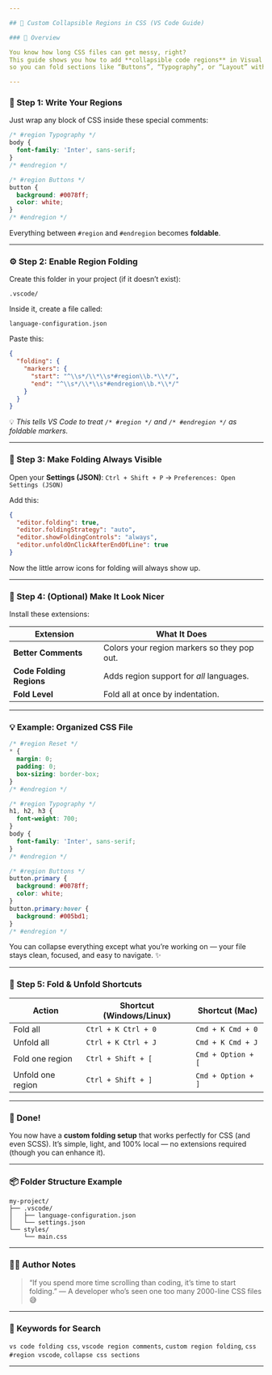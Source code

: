 ```yaml
---

## 🧠 Custom Collapsible Regions in CSS (VS Code Guide)

### 📘 Overview

You know how long CSS files can get messy, right?
This guide shows you how to add **collapsible code regions** in Visual Studio Code —
so you can fold sections like “Buttons”, “Typography”, or “Layout” with a single click.

---
```


### 💬 Step 1: Write Your Regions

Just wrap any block of CSS inside these special comments:

```css
/* #region Typography */
body {
  font-family: 'Inter', sans-serif;
}
/* #endregion */

/* #region Buttons */
button {
  background: #0078ff;
  color: white;
}
/* #endregion */
```

Everything between `#region` and `#endregion` becomes **foldable**.

---

### ⚙️ Step 2: Enable Region Folding

Create this folder in your project (if it doesn’t exist):

```
.vscode/
```

Inside it, create a file called:

```
language-configuration.json
```

Paste this:

```json
{
  "folding": {
    "markers": {
      "start": "^\\s*/\\*\\s*#region\\b.*\\*/",
      "end": "^\\s*/\\*\\s*#endregion\\b.*\\*/"
    }
  }
}
```

💡 *This tells VS Code to treat `/* #region */` and `/* #endregion */` as foldable markers.*

---

### 🧰 Step 3: Make Folding Always Visible

Open your **Settings (JSON)**:
`Ctrl + Shift + P` → `Preferences: Open Settings (JSON)`

Add this:

```json
{
  "editor.folding": true,
  "editor.foldingStrategy": "auto",
  "editor.showFoldingControls": "always",
  "editor.unfoldOnClickAfterEndOfLine": true
}
```

Now the little arrow icons for folding will always show up.

---

### 🌈 Step 4: (Optional) Make It Look Nicer

Install these extensions:

| Extension                | What It Does                                |
| ------------------------ | ------------------------------------------- |
| **Better Comments**      | Colors your region markers so they pop out. |
| **Code Folding Regions** | Adds region support for *all* languages.    |
| **Fold Level**           | Fold all at once by indentation.            |

---

### 💡 Example: Organized CSS File

```css
/* #region Reset */
* {
  margin: 0;
  padding: 0;
  box-sizing: border-box;
}
/* #endregion */

/* #region Typography */
h1, h2, h3 {
  font-weight: 700;
}
body {
  font-family: 'Inter', sans-serif;
}
/* #endregion */

/* #region Buttons */
button.primary {
  background: #0078ff;
  color: white;
}
button.primary:hover {
  background: #005bd1;
}
/* #endregion */
```

You can collapse everything except what you’re working on —
your file stays clean, focused, and easy to navigate. ✨

---

### 🔄 Step 5: Fold & Unfold Shortcuts

| Action            | Shortcut (Windows/Linux) | Shortcut (Mac)     |
| ----------------- | ------------------------ | ------------------ |
| Fold all          | `Ctrl + K Ctrl + 0`      | `Cmd + K Cmd + 0`  |
| Unfold all        | `Ctrl + K Ctrl + J`      | `Cmd + K Cmd + J`  |
| Fold one region   | `Ctrl + Shift + [`       | `Cmd + Option + [` |
| Unfold one region | `Ctrl + Shift + ]`       | `Cmd + Option + ]` |

---

### 🏁 Done!

You now have a **custom folding setup** that works perfectly for CSS (and even SCSS).
It’s simple, light, and 100% local — no extensions required (though you can enhance it).

---

### 📦 Folder Structure Example

```
my-project/
├── .vscode/
│   ├── language-configuration.json
│   └── settings.json
└── styles/
    └── main.css
```

---

### 👨‍💻 Author Notes

> “If you spend more time scrolling than coding,
> it’s time to start folding.”
> — A developer who’s seen one too many 2000-line CSS files 😅

---

### 🧷 Keywords for Search

`vs code folding css`, `vscode region comments`, `custom region folding`, `css #region vscode`, `collapse css sections`

---
